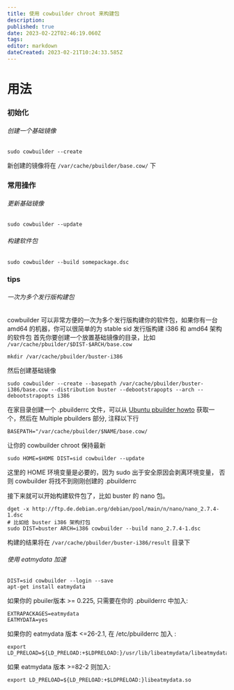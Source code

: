 ```yaml
---
title: 使用 cowbuilder chroot 来构建包
description: 
published: true
date: 2023-02-22T02:46:19.060Z
tags: 
editor: markdown
dateCreated: 2023-02-21T10:24:33.585Z
---
```


# 用法
### 初始化
###### 创建一个基础镜像
```
sudo cowbuilder --create
```
新创建的镜像将在  `/var/cache/pbuilder/base.cow/` 下

### 常用操作
###### 更新基础镜像
```
sudo cowbuilder --update
```
###### 构建软件包
```
sudo cowbuilder --build somepackage.dsc
```
### tips
###### 一次为多个发行版构建包
cowbuilder 可以非常方便的一次为多个发行版构建你的软件包，如果你有一台 amd64 的机器，你可以很简单的为 stable sid 发行版构建 i386 和 amd64 架构的软件包
首先你要创建一个放置基础镜像的目录，比如 `/var/cache/pbuilder/$DIST-$ARCH/base.cow` 
```
mkdir /var/cache/pbuilder/buster-i386
```
然后创建基础镜像
```
sudo cowbuilder --create --basepath /var/cache/pbuilder/buster-i386/base.cow --distribution buster --debootstrapopts --arch --debootstrapopts i386
```
在家目录创建一个 .pbuilderrc 文件，可以从 [Ubuntu pbuilder howto](https://wiki.ubuntu.com/PbuilderHowto) 获取一个，然后在 Multiple pbuilders 部分, 注释以下行
```
BASEPATH="/var/cache/pbuilder/$NAME/base.cow/
```
让你的 cowbuilder chroot 保持最新
```
sudo HOME=$HOME DIST=sid cowbuilder --update
```
这里的 HOME 环境变量是必要的，因为 sudo 出于安全原因会剥离环境变量， 否则 cowbuilder 将找不到刚刚创建的 .pbuilderrc

接下来就可以开始构建软件包了，比如 buster 的 nano 包。
```
dget -x http://ftp.de.debian.org/debian/pool/main/n/nano/nano_2.7.4-1.dsc
# 比如给 buster i386 架构打包
sudo DIST=buster ARCH=i386 cowbuilder --build nano_2.7.4-1.dsc
```
构建的结果将在 `/var/cache/pbuilder/buster-i386/result` 目录下

###### 使用 eatmydata 加速
```
DIST=sid cowbuilder --login --save
apt-get install eatmydata
```
如果你的 pbuiler版本 >= 0.225, 只需要在你的 .pbuilderrc 中加入:
```
EXTRAPACKAGES=eatmydata
EATMYDATA=yes
```
如果你的 eatmydata 版本 <=26-2.1, 在 /etc/pbuilderrc 加入 :
```
export LD_PRELOAD=${LD_PRELOAD:+$LDPRELOAD:}/usr/lib/libeatmydata/libeatmydata.so
```
如果 eatmydata 版本 >=82-2 则加入:
```
export LD_PRELOAD=${LD_PRELOAD:+$LDPRELOAD:}libeatmydata.so
```


